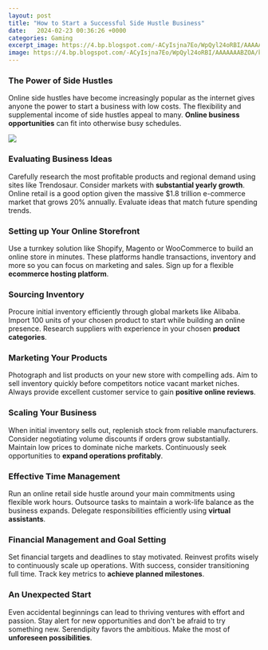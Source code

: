 ```yaml
---
layout: post
title: "How to Start a Successful Side Hustle Business"
date:   2024-02-23 00:36:26 +0000
categories: Gaming
excerpt_image: https://4.bp.blogspot.com/-ACyIsjna7Eo/WpQyl24oRBI/AAAAAAABZOA/kcoV-3dXDUE-4IovzStkcdTi5RgD0UGjwCLcBGAs/s1600/How-to-Grow-Your-Side-Hustle-Into-a-Successful-Business-infographic.png
image: https://4.bp.blogspot.com/-ACyIsjna7Eo/WpQyl24oRBI/AAAAAAABZOA/kcoV-3dXDUE-4IovzStkcdTi5RgD0UGjwCLcBGAs/s1600/How-to-Grow-Your-Side-Hustle-Into-a-Successful-Business-infographic.png
---
```


### The Power of Side Hustles
Online side hustles have become increasingly popular as the internet gives anyone the power to start a business with low costs. The flexibility and supplemental income of side hustles appeal to many. **Online business opportunities** can fit into otherwise busy schedules. 

![](https://4.bp.blogspot.com/-ACyIsjna7Eo/WpQyl24oRBI/AAAAAAABZOA/kcoV-3dXDUE-4IovzStkcdTi5RgD0UGjwCLcBGAs/s1600/How-to-Grow-Your-Side-Hustle-Into-a-Successful-Business-infographic.png)
### Evaluating Business Ideas
Carefully research the most profitable products and regional demand using sites like Trendosaur. Consider markets with **substantial yearly growth**. Online retail is a good option given the massive $1.8 trillion e-commerce market that grows 20% annually. Evaluate ideas that match future spending trends.
### Setting up Your Online Storefront
Use a turnkey solution like Shopify, Magento or WooCommerce to build an online store in minutes. These platforms handle transactions, inventory and more so you can focus on marketing and sales. Sign up for a flexible **ecommerce hosting platform**.
### Sourcing Inventory
Procure initial inventory efficiently through global markets like Alibaba. Import 100 units of your chosen product to start while building an online presence. Research suppliers with experience in your chosen **product categories**.  
### Marketing Your Products   
Photograph and list products on your new store with compelling ads. Aim to sell inventory quickly before competitors notice vacant market niches. Always provide excellent customer service to gain **positive online reviews**.
### Scaling Your Business
When initial inventory sells out, replenish stock from reliable manufacturers. Consider negotiating volume discounts if orders grow substantially. Maintain low prices to dominate niche markets. Continuously seek opportunities to **expand operations profitably**.
### Effective Time Management
Run an online retail side hustle around your main commitments using flexible work hours. Outsource tasks to maintain a work-life balance as the business expands. Delegate responsibilities efficiently using **virtual assistants**.
### Financial Management and Goal Setting   
Set financial targets and deadlines to stay motivated. Reinvest profits wisely to continuously scale up operations. With success, consider transitioning full time. Track key metrics to **achieve planned milestones**. 
### An Unexpected Start
Even accidental beginnings can lead to thriving ventures with effort and passion. Stay alert for new opportunities and don't be afraid to try something new. Serendipity favors the ambitious. Make the most of **unforeseen possibilities**.